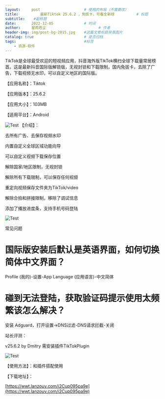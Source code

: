 ```yaml
---
layout:     post   				    # 使用的布局（不需要改）
title:       	最新Tiktok 25.6.2 ，免拔卡，可看全新球			# 标题 
subtitle:    #副标题
date:       2022-12-05 				# 时间
author:     星雨若尘 						# 作者
header-img: img/post-bg-2015.jpg 	#这篇文章标题背景图片
catalog: true 						# 是否归档
tags:								#标签
    - 资源-软件
---
```

TikTok是全球最受欢迎的短视频应用，抖音海外版TikTok横扫全球下载量常居榜首。这是最新抖音国际版解锁版，无视封锁和下载限制，国内免拔卡，去除了广告，下载视频无水印，可以自定义地区的国际版。

【应用名称】：Tiktok

【应用版本】：25.6.2

【应用大小】：103MB

【适用平台】：Android

 ![Test](https://previewengine.zohopublic.com.cn/image/WD/hwvkya4e1d4c6ea69484ca05e5be66047b2b7?width=2046&height=1536) 
【介绍】：

去所有广告、去保存视频水印

内置自定义全球区域功能向导

可以自定义视频下载保存位置

解除国家/地区限制，无视封锁

解除所有下载限制，可以保存任何视频

重定向视频保存文件夹为TikTok/video

解除合拍和拼接限制，移除了调试信息

添加了播放进度条，支持手机号码登陆

 ![Test](https://previewengine.zohopublic.com.cn/image/WD/hwvkycf3cbc70cc52439d9e01e886d7efbae5?width=2046&height=1536) 
 
常见问题

# 国际版安装后默认是英语界面，如何切换简体中文界面？

Profile (我的)-设置-App Language (应用语言)-中文简体

# 碰到无法登陆，获取验证码提示使用太频繁该怎么解决？

安装 Adguard，打开设置->DNS过滤-DNS请求拦截-关闭

站长评测：

v25.6.2 by Dmitry 需安装插件TikTokPlugin

 ![Test](https://previewengine.zohopublic.com.cn/image/WD/hwvky27c454cb9fdf44a6bffad55726455aee?width=2046&height=1536) 
 
【使用方法】：和插件搭配使用

【下载地址】：

[https://wwt.lanzouv.com/i2Cup095pa9e](https://wwt.lanzouv.com/i2Cup095pa9e)

